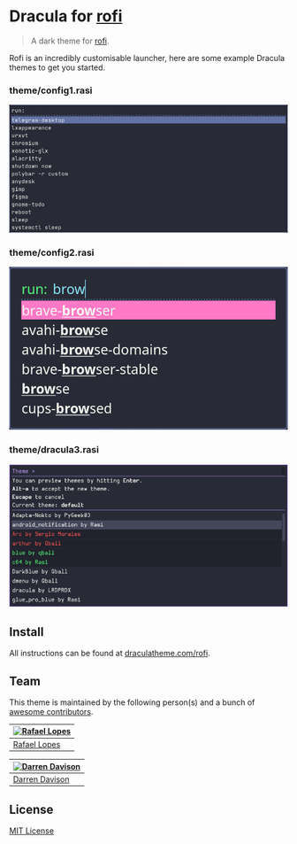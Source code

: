 # Dracula for [rofi](https://github.com/davatorium/rofi)

> A dark theme for [rofi](https://github.com/davatorium/rofi).

Rofi is an incredibly customisable launcher, here are some example Dracula themes to get you started.

### theme/config1.rasi
![Screenshot1](./theme/screenshot1.png)

### theme/config2.rasi
![Screenshot2](./theme/screenshot2.png)

### theme/dracula3.rasi
![Screenshot3](./theme/screenshot3.png)


## Install

All instructions can be found at [draculatheme.com/rofi](https://draculatheme.com/rofi).

## Team

This theme is maintained by the following person(s) and a bunch of [awesome contributors](https://github.com/dracula/rofi/graphs/contributors).

| [![Rafael Lopes](https://avatars2.githubusercontent.com/u/28673457?s=70)](https://github.com/RaphGL) |
| --- |
| [Rafael Lopes](https://github.com/RaphGL) |

| [![Darren Davison](https://avatars.githubusercontent.com/u/591251?s=70)](https://github.com/davison) |
| --- |
| [Darren Davison](https://github.com/davison)

## License

[MIT License](./LICENSE)
